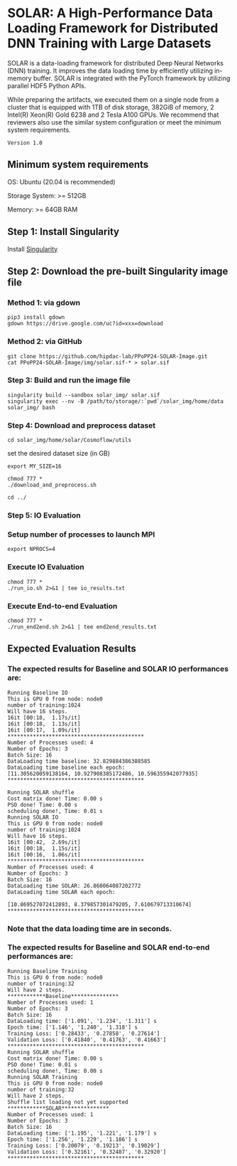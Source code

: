 # SOLAR: A High-Performance Data Loading Framework for Distributed DNN Training with Large Datasets

SOLAR is a data-loading framework for distributed Deep Neural Networks (DNN) training. It improves the data loading time by efficiently utilizing in-memory buffer. SOLAR is integrated with the PyTorch framework by utilizing parallel HDF5 Python APIs.

While preparing the artifacts, we executed them on a single node from a cluster that is equipped with 1TB of disk storage, 382GiB of memory, 2 Intel(R) Xeon(R) Gold 6238 and 2 Tesla A100 GPUs. We recommend that reviewers also use the similar system configuration or meet the minimum system requirements.

```
Version 1.0
```

## Minimum system requirements
OS: Ubuntu (20.04 is recommended)

Storage System: >= 512GB

Memory: >= 64GB RAM

## Step 1: Install Singularity
Install [Singularity](https://singularity-tutorial.github.io/01-installation/)

## Step 2: Download the pre-built Singularity image file
### Method 1: via gdown
```
pip3 install gdown
gdown https://drive.google.com/uc?id=xxx=download
```
### Method 2: via GitHub
```
git clone https://github.com/hipdac-lab/PPoPP24-SOLAR-Image.git
cat PPoPP24-SOLAR-Image/img/solar.sif-* > solar.sif
```

### Step 3: Build and run the image file
```
singularity build --sandbox solar_img/ solar.sif
singularity exec --nv -B /path/to/storage/:`pwd`/solar_img/home/data solar_img/ bash
```

### Step 4: Download and preprocess dataset
```
cd solar_img/home/solar/Cosmoflow/utils
```
set the desired dataset size (in GB)
```
export MY_SIZE=16
```
```
chmod 777 *
./download_and_preprocess.sh
```
```
cd ../
```
### Step 5: IO Evaluation
### Setup number of processes to launch MPI
```
export NPROCS=4
```
### Execute IO Evaluation
```
chmod 777 *
./run_io.sh 2>&1 | tee io_results.txt
```

### Execute End-to-end Evaluation
```
chmod 777 *
./run_end2end.sh 2>&1 | tee end2end_results.txt
```

## Expected Evaluation Results
### The expected results for Baseline and SOLAR IO performances are:
```
Running Baseline IO
This is GPU 0 from node: node0
number of training:1024
Will have 16 steps.
16it [00:18,  1.17s/it]
16it [00:18,  1.13s/it]
16it [00:17,  1.09s/it]
*******************************************
Number of Processes used: 4
Number of Epochs: 3
Batch Size: 16
DataLoading time baseline: 32.829884386388585
DataLoading time baseline each epoch: 
[11.305620059138164, 10.927908385172486, 10.596355942077935]
*******************************************

Running SOLAR shuffle
Cost matrix done! Time: 0.00 s
PSO done! Time: 0.00 s
scheduling done!, Time: 0.01 s
Running SOLAR IO
This is GPU 0 from node: node0
number of training:1024
Will have 16 steps.
16it [00:42,  2.69s/it]
16it [00:18,  1.15s/it]
16it [00:16,  1.06s/it]
*******************************************
Number of Processes used: 4
Number of Epochs: 3
Batch Size: 16
DataLoading time SOLAR: 26.860064087202772
DataLoading time SOLAR each epoch: 

[10.869527072412893, 8.379857301479205, 7.610679713310674]
*******************************************
```
### Note that the data loading time are in seconds.

### The expected results for Baseline and SOLAR end-to-end performances are:

```
Running Baseline Training
This is GPU 0 from node: node0
number of training:32
Will have 2 steps.
************Baseline***************
Number of Processes used: 1
Number of Epochs: 3
Batch Size: 16
DataLoading time: ['1.091', '1.234', '1.311'] s
Epoch time: ['1.146', '1.240', '1.318'] s
Training Loss: ['0.28433', '0.27858', '0.27614']
Validation Loss: ['0.41840', '0.41763', '0.41663']
*******************************************
Running SOLAR shuffle
Cost matrix done! Time: 0.00 s
PSO done! Time: 0.01 s
scheduling done!, Time: 0.00 s
Running SOLAR Training
This is GPU 0 from node: node0
number of training:32
Will have 2 steps.
Shuffle list loading not yet supported
************SOLAR***************
Number of Processes used: 1
Number of Epochs: 3
Batch Size: 16
DataLoading time: ['1.195', '1.221', '1.179'] s
Epoch time: ['1.256', '1.229', '1.186'] s
Training Loss: ['0.20079', '0.19213', '0.19029']
Validation Loss: ['0.32161', '0.32487', '0.32920']
*******************************************
```
